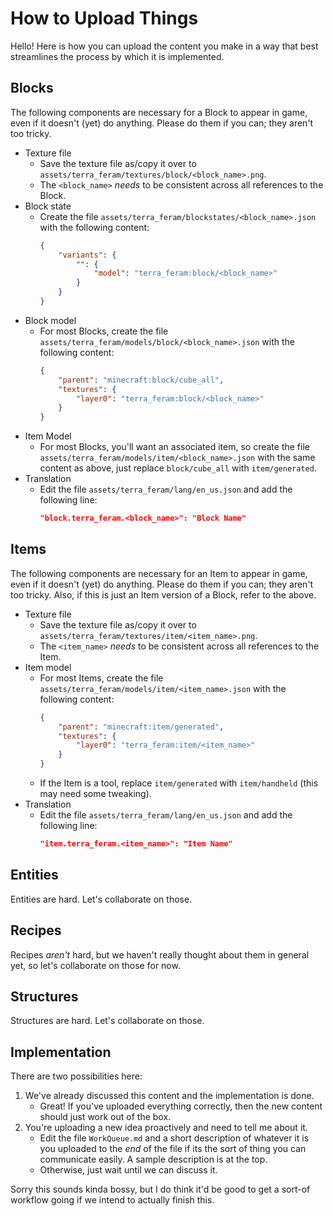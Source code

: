 # How to Upload Things

Hello! Here is how you can upload the content you make in a way that best streamlines the process by which it is implemented.

## Blocks

The following components are necessary for a Block to appear in game, even if it doesn't (yet) do anything. Please do them if you can; they aren't too tricky.

* Texture file
  * Save the texture file as/copy it over to `assets/terra_feram/textures/block/<block_name>.png`.
  * The `<block_name>` *needs* to be consistent across all references to the Block.
* Block state
  * Create the file `assets/terra_feram/blockstates/<block_name>.json` with the following content:
    ```json
    {
        "variants": {
            "": {
                "model": "terra_feram:block/<block_name>"
            }
        }
    }
    ```
* Block model
  * For most Blocks, create the file `assets/terra_feram/models/block/<block_name>.json` with the following content:
    ```json
    {
        "parent": "minecraft:block/cube_all",
        "textures": {
            "layer0": "terra_feram:block/<block_name>"
        }
    }
       ```
* Item Model
  * For most Blocks, you'll want an associated item, so create the file `assets/terra_feram/models/item/<block_name>.json` with the same content as above, just replace `block/cube_all` with `item/generated`.
* Translation
    * Edit the file `assets/terra_feram/lang/en_us.json` and add the following line:
      ```json
      "block.terra_feram.<block_name>": "Block Name"
      ```

## Items

The following components are necessary for an Item to appear in game, even if it doesn't (yet) do anything. Please 
do them if you can; they aren't too tricky. Also, if this is just an Item version of a Block, refer to the above.

* Texture file
  * Save the texture file as/copy it over to `assets/terra_feram/textures/item/<item_name>.png`.
  * The `<item_name>` *needs* to be consistent across all references to the Item.
* Item model
  * For most Items, create the file `assets/terra_feram/models/item/<item_name>.json` with the following content:
    ```json
    {
        "parent": "minecraft:item/generated",
        "textures": {
            "layer0": "terra_feram:item/<item_name>"
        }
    }
    ```
  * If the Item is a tool, replace `item/generated` with `item/handheld` (this may need some tweaking).
* Translation
  * Edit the file `assets/terra_feram/lang/en_us.json` and add the following line:
    ```json
    "item.terra_feram.<item_name>": "Item Name"
    ```
    
## Entities

Entities are hard. Let's collaborate on those.

## Recipes

Recipes *aren't* hard, but we haven't really thought about them in general yet, so let's collaborate on those for now.

## Structures

Structures are hard. Let's collaborate on those.
    
## Implementation

There are two possibilities here:
1. We've already discussed this content and the implementation is done.
   * Great! If you've uploaded everything correctly, then the new content should just work out of the box.
2. You're uploading a new idea proactively and need to tell me about it.
    * Edit the file `WorkQueue.md` and a short description of whatever it is you uploaded to the *end* of the file 
      if its the sort of thing you can communicate easily. A sample description is at the top.
    * Otherwise, just wait until we can discuss it.

Sorry this sounds kinda bossy, but I do think it'd be good to get a sort-of workflow going if we intend to actually finish this.